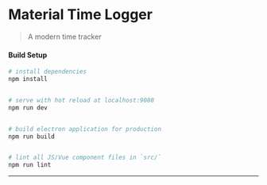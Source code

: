 # Material Time Logger

> A modern time tracker

#### Build Setup

``` bash
# install dependencies
npm install


# serve with hot reload at localhost:9080
npm run dev


# build electron application for production
npm run build


# lint all JS/Vue component files in `src/`
npm run lint

```

---
